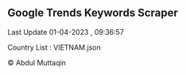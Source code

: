 

## Google Trends Keywords Scraper 
 
Last Update 01-04-2023 , 09:36:57

Country List :
VIETNAM.json



© Abdul Muttaqin 
